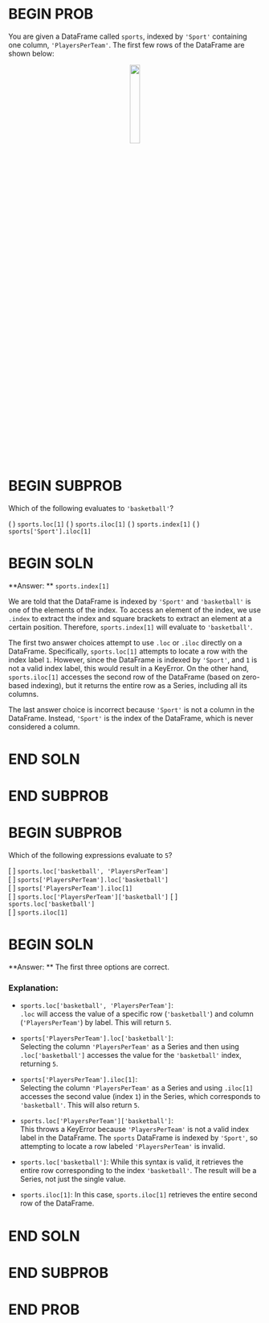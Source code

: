 # BEGIN PROB
You are given a DataFrame called `sports`, indexed by `'Sport'` containing one column, `'PlayersPerTeam'`. The first few rows of the DataFrame are shown below:

<center><img src='../assets/images/disc03/sports.png' width=20%></center>


# BEGIN SUBPROB
Which of the following evaluates to `'basketball'`?

( ) `sports.loc[1]`
( ) `sports.iloc[1]`
( ) `sports.index[1]`
( ) `sports['Sport'].iloc[1]`

# BEGIN SOLN

**Answer: ** `sports.index[1]`

We are told that the DataFrame is indexed by `'Sport'` and `'basketball'` is one of the elements of the index. To access an element of the index, we use `.index` to extract the index and square brackets to extract an element at a certain position. Therefore, `sports.index[1]` will evaluate to `'basketball'`.

The first two answer choices attempt to use `.loc` or `.iloc` directly on a DataFrame. Specifically, `sports.loc[1]` attempts to locate a row with the index label `1`. However, since the DataFrame is indexed by `'Sport'`, and `1` is not a valid index label, this would result in a KeyError. On the other hand, `sports.iloc[1]` accesses the second row of the DataFrame (based on zero-based indexing), but it returns the entire row as a Series, including all its columns. 

The last answer choice is incorrect because `'Sport'` is not a column in the DataFrame. Instead, `'Sport'` is the index of the DataFrame, which is never considered a column.

# END SOLN

# END SUBPROB

# BEGIN SUBPROB
Which of the following expressions evaluate to `5`?

[ ] `sports.loc['basketball', 'PlayersPerTeam']`  
[ ] `sports['PlayersPerTeam'].loc['basketball']`  
[ ] `sports['PlayersPerTeam'].iloc[1]`  
[ ] `sports.loc['PlayersPerTeam']['basketball']`
[ ] `sports.loc['basketball']`   
[ ] `sports.iloc[1]`

# BEGIN SOLN

**Answer: ** The first three options are correct.

### Explanation:

- `sports.loc['basketball', 'PlayersPerTeam']`:  
  `.loc`  will access the value of a specific row (`'basketball'`) and column (`'PlayersPerTeam'`) by label. This will return `5`.

- `sports['PlayersPerTeam'].loc['basketball']`:  
  Selecting the column `'PlayersPerTeam'` as a Series and then using `.loc['basketball']` accesses the value for the `'basketball'` index, returning `5`.

- `sports['PlayersPerTeam'].iloc[1]`:  
  Selecting the column `'PlayersPerTeam'` as a Series and using `.iloc[1]` accesses the second value (index `1`) in the Series, which corresponds to `'basketball'`. This will also return `5`.

- `sports.loc['PlayersPerTeam']['basketball']`:  
  This throws a KeyError because `'PlayersPerTeam'` is not a valid index label in the DataFrame. The `sports` DataFrame is indexed by `'Sport'`, so attempting to locate a row labeled `'PlayersPerTeam'` is invalid. 

- `sports.loc['basketball']`: 
  While this syntax is valid, it retrieves the entire row corresponding to the index `'basketball'`. The result will be a Series, not just the single value. 

- `sports.iloc[1]`:
  In this case, `sports.iloc[1]` retrieves the entire second row of the DataFrame.


# END SOLN

# END SUBPROB

# END PROB